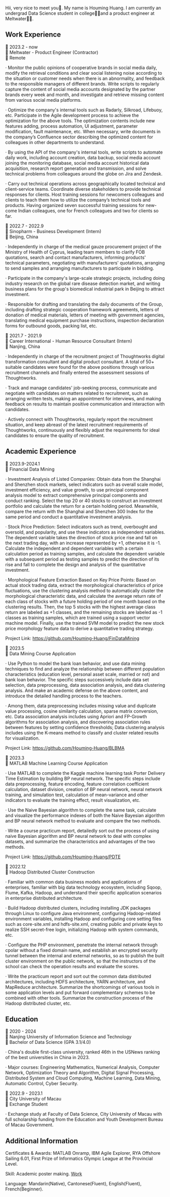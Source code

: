 Hii, very nice to meet you👋. My name is Houming Huang. I am currently an undergrad Data Science student in college👨‍🎓and a product engineer at Meltwater👨‍🔬.  
## Work Experience
📆 2023.2 - now  
💼 Meltwater - Product Engineer (Contractor)  
📍 Remote  

· Monitor the public opinions of cooperative brands in social media daily, modify the retrieval conditions and clear social listening noise according to the situation or customer needs when there is an abnormality, and feedback to the responsible managers of different brands. Write scripts to regularly capture the content of social media accounts designated by the partner brands every week and month, and investigate and retrieve missing content from various social media platforms.

· Optimize the company's internal tools such as Radarly, Silkroad, Lifebuoy, etc. Participate in the Agile development process to achieve the optimization for the above tools. The optimization contents include new features adding, process automation, UI adjustment, parameter modification, fault maintenance, etc. When necessary, write documents in the company’s Confluence sector describing the optimized content for colleagues in other departments to understand.

· By using the API of the company's internal tools, write scripts to automate daily work, including account creation, data backup, social media account joining the monitoring database, social media account historical data acquisition, research report generation and transmission, and solve technical problems from colleagues around the globe on Jira and Zendesk.

· Carry out technical operations across geographically located technical and client-service teams. Coordinate diverse stakeholders to provide technical responses for clients. Host training sessions for newcomers colleagues and clients to teach them how to utilize the company’s technical tools and products. Having organized seven successful training sessions for new-come Indian colleagues, one for French colleagues and two for clients so far.  

📆 2022.7 - 2022.9  
💼 Sinopharm - Business Development (Intern)  
📍 Beijing, China  

· Independently in charge of the medical gauze procurement project of the Ministry of Health of Cyprus, leading team members to clarify FOB quotations, search and contact manufacturers, informing products' technical parameters, negotiating with manufacturers' quotations, arranging to send samples and arranging manufacturers to participate in bidding.

· Participate in the company's large-scale strategic projects, including doing industry research on the global rare disease detection market, and writing business plans for the group's biomedical industrial park in Beijing to attract investment.

· Responsible for drafting and translating the daily documents of the Group, including drafting strategic cooperation framework agreements, letters of donation of medical materials, letters of meeting with government agencies, translating medical equipment purchase instructions, inspection declaration forms for outbound goods, packing list, etc.


📆 2021.7 - 2021.9  
💼 Career International - Human Resource Consultant (Intern)  
📍 Nanjing, China  

· Independently in charge of the recruitment project of Thoughtworks digital transformation consultant and digital product consultant. A total of 50+ suitable candidates were found for the above positions through various recruitment channels and finally entered the assessment sessions of Thoughtworks.

· Track and manage candidates' job-seeking process, communicate and negotiate with candidates on matters related to recruitment, such as arranging written tests, making an appointment for interviews, and making feedback on results to maintain positive communication and interaction with candidates.

· Actively connect with Thoughtworks, regularly report the recruitment situation, and keep abreast of the latest recruitment requirements of Thoughtworks, continuously and flexibly adjust the requirements for ideal candidates to ensure the quality of recruitment.
## Academic Experience
📆 2023.9-2024.1  
💼 Financial Data Mining  

· Investment Analysis of Listed Companies: Obtain data from the Shanghai and Shenzhen stock markets, select indicators such as overall scale model, investment efficiency, and value growth, to use principal component analysis model to extract comprehensive principal components and conduct ranking. Select the top 20 or 40 stocks to construct an investment portfolio and calculate the return for a certain holding period. Meanwhile, compare the return with the Shanghai and Shenzhen 300 Index for the same period and conduct a quantitative investment analysis.  

· Stock Price Prediction: Select indicators such as trend, overbought and oversold, and popularity, and use these indicators as independent variables. The dependent variable takes the direction of stock price rise and fall on the next trading day, with an increase represented by +1, otherwise it is -1. Calculate the independent and dependent variables with a certain calculation period as training samples, and calculate the dependent variable with a subsequent period as testing samples to predict the direction of its rise and fall to complete the design and analysis of the quantitative investment.  

· Morphological Feature Extraction Based on Key Price Points: Based on actual stock trading data, extract the morphological characteristics of price fluctuations, use the clustering analysis method to automatically cluster the morphological characteristic data, and calculate the average return rate of each class of stocks with a future holding period of one month based on the clustering results. Then, the top 5 stocks with the highest average class return are labeled as +1 classes, and the remaining stocks are labeled as -1 classes as training samples, which are trained using a support vector machine model. Finally, use the trained SVM model to predict the new stock price morphology feature data to derive a quantitative trading strategy.  

Project Link: https://github.com/Houming-Huang/FinDataMining  

📆 2023.5  
💼 Data Mining Course Application

· Use Python to model the bank loan behavior, and use data mining techniques to find and analyze the relationship between different population characteristics (education level, personal asset scale, married or not) and bank loan behavior. The specific steps successively include data set selection, data preprocessing, data association analysis, and data clustering analysis. And make an academic defense on the above content, and introduce the detailed handling process to the teachers.

· Among them, data preprocessing includes missing value and duplicate value processing, cosine similarity calculation, sparse matrix conversion, etc. Data association analysis includes using Apriori and FP-Growth algorithms for association analysis, and discovering association rules between features by setting confidence thresholds; Data clustering analysis includes using the K-means method to classify and cluster related results for visualization.

Project Link: https://github.com/Houming-Huang/BLBMA

📆 2023.3  
💼 MATLAB Machine Learning Course Application

· Use MATLAB to complete the Kaggle machine learning task Porter Delivery Time Estimation by building BP neural network. The specific steps include data preprocessing, feature encoding, feature correlation coefficient calculation, dataset division, creation of BP neural network, neural network training, and simulation test, calculation of mean-variance and other indicators to evaluate the training effect, result visualization, etc.

· Use the Naive Bayesian algorithm to complete the same task, calculate and visualize the performance indexes of both the Naive Bayesian algorithm and BP neural network method to evaluate and compare the two methods.

· Write a course practicum report, detailedly sort out the process of using naive Bayesian algorithm and BP neural network to deal with complex datasets, and summarize the characteristics and advantages of the two methods.

Project Link: https://github.com/Houming-Huang/PDTE

📆 2022.12  
💼 Hadoop Distributed Cluster Construction

· Familiar with common data business models and applications of enterprises, familiar with big data technology ecosystem, including Sqoop, Flume, Kafka, Hadoop, and understand their specific application scenarios in enterprise distributed architecture.

· Build Hadoop distributed clusters, including installing JDK packages through Linux to configure Java environment, configuring Hadoop-related environment variables, installing Hadoop and configuring core setting files such as core-site.xml and hdfs-site.xml, creating public and private keys to realize SSH secret-free login, initializing Hadoop with system commands, etc.

· Configure the PHP environment, penetrate the internal network through cpolar without a fixed domain name, and establish an encrypted security tunnel between the internal and external networks, so as to publish the built cluster environment on the public network, so that the instructors of the school can check the operation results and evaluate the scores.

· Write the practicum report and sort out the common data distributed architectures, including HDFS architecture, YARN architecture, and MapReduce architecture. Summarize the shortcomings of various tools in some application levels and put forward complementary schemes to be combined with other tools. Summarize the construction process of the Hadoop distributed cluster, etc.  
## Education
📆 2020 - 2024  
🏫 Nanjing University of Information Science and Technology  
💼 Bachelor of Data Science (GPA 3.1/4.0)  

· China's double first-class university, ranked 46th in the USNews ranking of the best universities in China in 2023.

· Major courses: Engineering Mathematics, Numerical Analysis, Computer Network, Optimization Theory and Algorithm, Digital Signal Processing, Distributed System and Cloud Computing, Machine Learning, Data Mining, Automatic Control, Cyber Security.

📆 2022.9 - 2023.1  
🏫 City University of Macau    
💼 Exchange Student  

· Exchange study at Faculty of Data Science, City University of Macau with full scholarship funding from the Education and Youth Development Bureau of Macau Government.
## Additional Information
Certificates & Awards: MATLAB Onramp, IBM Agile Explorer, RYA Offshore Sailing 6.01, First Prize of Informatics Olympic League at the Provincial Level. 

Skill: Academic poster making. [Work](https://github.com/Houming-Huang/ComputerVision/blob/main/poster.jpg)

Language: Mandarin(Native), Cantonese(Fluent), English(Fluent), French(Beginner).
